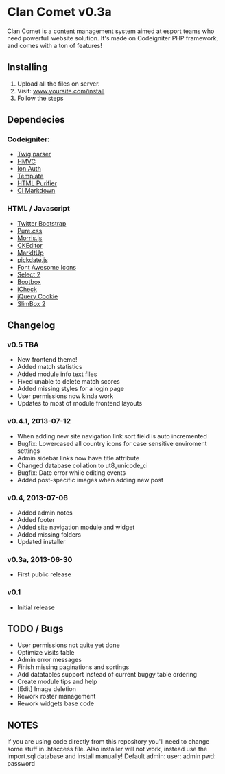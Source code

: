 Clan Comet v0.3a
================

Clan Comet is a content management system aimed at esport teams who need powerfull website solution. It's made on Codeigniter PHP framework, and comes with a ton of features!

Installing
----------
1. Upload all the files on server.
2. Visit: www.yoursite.com/install
3. Follow the steps

Dependecies
-----------
### Codeigniter:
* [Twig parser](https://github.com/zjvren/CI-Twig-Parser)
* [HMVC](https://bitbucket.org/wiredesignz/codeigniter-modular-extensions-hmvc/)
* [Ion Auth](http://benedmunds.com/ion_auth/)
* [Template](http://getsparks.org/packages/template/show)
* [HTML Purifier](http://htmlpurifier.org/)
* [CI Markdown](https://github.com/jonlabelle/ci-markdown)

### HTML / Javascript
* [Twitter Bootstrap](http://twitter.github.io/bootstrap/)
* [Pure.css](http://purecss.io/)
* [Morris.js](http://www.oesmith.co.uk/morris.js/index.html)
* [CKEditor](http://ckeditor.com/)
* [MarkItUp](http://markitup.jaysalvat.com/home/)
* [pickdate.js](http://amsul.ca/pickadate.js/)
* [Font Awesome Icons](http://fortawesome.github.io/Font-Awesome/)
* [Select 2](http://ivaynberg.github.io/select2/)
* [Bootbox](http://bootboxjs.com/)
* [iCheck](http://damirfoy.com/iCheck/)
* [jQuery Cookie](https://github.com/carhartl/jquery-cookie)
* [SlimBox 2](http://www.digitalia.be/software/slimbox2/)

Changelog
----------
### v0.5 TBA
- New frontend theme!
- Added match statistics
- Added module info text files
- Fixed unable to delete match scores
- Added missing styles for a login page
- User permissions now kinda work
- Updates to most of module frontend layouts

### v0.4.1, 2013-07-12
- When adding new site navigation link sort field is auto incremented
- Bugfix: Lowercased all country icons for case sensitive enviroment settings
- Admin sidebar links now have title attribute
- Changed database collation to ut8_unicode_ci
- Bugfix: Date error while editing events
- Added post-specific images when adding new post

### v0.4, 2013-07-06
- Added admin notes
- Added footer
- Added site navigation module and widget
- Added missing folders
- Updated installer

### v0.3a, 2013-06-30
- First public release

### v0.1
- Initial release

TODO / Bugs
-----------
- User permissions not quite yet done
- Optimize visits table
- Admin error messages
- Finish missing paginations and sortings
- Add datatables support instead of current buggy table ordering
- Create module tips and help
- [Edit] Image deletion
- Rework roster management
- Rework widgets base code

NOTES
-----
If you are using code directly from this repository you'll need to change some stuff in .htaccess file. Also installer will not work, instead use the import.sql database and install manually!
Default admin:
user: admin
pwd: password